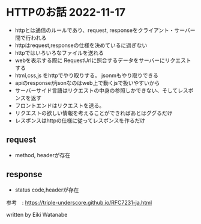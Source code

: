 # HTTPのお話 2022-11-17

- httpとは通信のルールであり、request, responseをクライアント・サーバー間で行われる
- httpはrequest,responseの仕様を決めているに過ぎない
- httpではいろいろなファイルを送れる
- webを表示する際に RequestUrlに照合するデータをサーバーにリクエストする
- html,css,js をhttpでやり取りする。 jsonmもやり取りできる
- apiのresponseがjsonなのはweb上で動くjsで扱いやすいから
- サーバーサイド言語はリクエストの中身の参照しかできない、そしてレスポンスを返す
- フロントエンドはリクエストを送る。
- リクエストの欲しい情報を考えることができればあとはググるだけ
- レスポンスはhttpの仕様に従ってレスポンスを作るだけ


## request

- method, headerが存在

## response
- status code,headerが存在






参考　: https://triple-underscore.github.io/RFC7231-ja.html

written by Eiki Watanabe
